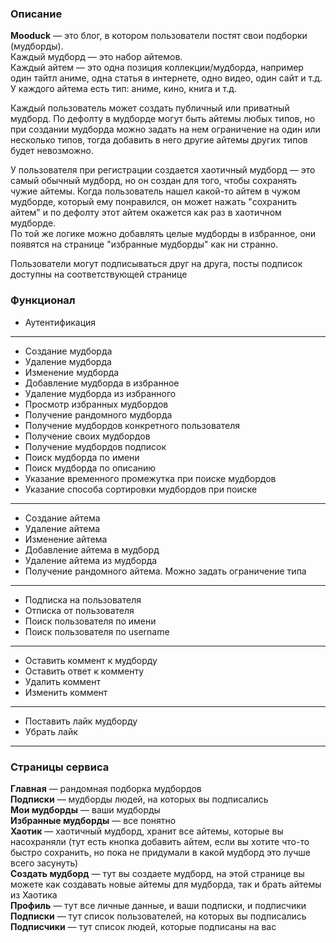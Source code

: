### Описание
**Mooduck** — это блог, в котором пользователи постят свои подборки (мудборды).  
Каждый мудборд — это набор айтемов.  
Каждый айтем — это одна позиция коллекции/мудборда, например один тайтл аниме, одна статья в интернете, одно видео, один сайт и т.д. У каждого айтема есть тип: аниме, кино, книга и т.д.  

Каждый пользователь может создать публичный или приватный мудборд. По дефолту в мудборде могут быть айтемы любых типов, но при создании мудборда можно задать на нем ограничение на один или несколько типов, тогда добавить в него другие айтемы других типов будет невозможно.  

У пользователя при регистрации создается хаотичный мудборд — это самый обычный мудборд, но он создан для того, чтобы сохранять чужие айтемы. Когда пользователь нашел какой-то айтем в чужом мудборде, который ему понравился, он может нажать "сохранить айтем" и по дефолту этот айтем окажется как раз в хаотичном мудборде.  
По той же логике можно добавлять целые мудборды в избранное, они появятся на странице "избранные мудборды" как ни странно.  

Пользователи могут подписываться друг на друга, посты подписок доступны на соответствующей странице

### Функционал
* Аутентификация  
---
* Создание мудборда  
* Удаление мудборда  
* Изменение мудборда  
* Добавление мудборда в избранное
* Удаление мудборда из избранного  
* Просмотр избранных мудбордов
* Получение рандомного мудборда
* Получение мудбордов конкретного пользователя
* Получение своих мудбордов
* Получение мудбордов подписок
* Поиск мудборда по имени
* Поиск мудборда по описанию
* Указание временного промежутка при поиске мудбордов
* Указание способа сортировки мудбордов при поиске
---
* Создание айтема  
* Удаление айтема
* Изменение айтема
* Добавление айтема в мудборд
* Удаление айтема из мудборда  
* Получение рандомного айтема. Можно задать ограничение типа
---
* Подписка на пользователя
* Отписка от пользователя
* Поиск пользователя по имени
* Поиск пользователя по username
---
* Оставить коммент к мудборду
* Оставить ответ к комменту
* Удалить коммент
* Изменить коммент
---
* Поставить лайк мудборду
* Убрать лайк
---


### Страницы сервиса
**Главная** — рандомная подборка мудбордов  
**Подписки** — мудборды людей, на которых вы подписались  
**Мои мудборды** — ваши мудборды  
**Избранные мудборды** — все понятно  
**Хаотик** — хаотичный мудборд, хранит все айтемы, которые вы насохраняли (тут есть кнопка добавить айтем, если вы хотите что-то быстро сохранить, но пока не придумали в какой мудборд это лучше всего засунуть)  
**Создать мудборд** — тут вы создаете мудборд, на этой странице вы можете как создавать новые айтемы для мудборда, так и брать айтемы из Хаотика  
**Профиль** — тут все личные данные, и ваши подписки, и подписчики  
**Подписки** — тут список пользователей, на которых вы подписались  
**Подписчики** — тут список людей, которые подписаны на вас  